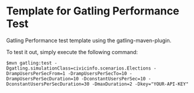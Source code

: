 Template for Gatling Performance Test 
=========================

Gatling Performance test template using the gatling-maven-plugin.

To test it out, simply execute the following command:

    $mvn gatling:test -Dgatling.simulationClass=civicinfo.scenarios.Elections -DrampUsersPerSecFrom=1 -DrampUsersPerSecTo=10 -DrampUsersPerSecDuration=10 -DconstantUsersPerSec=10 -DconstantUsersPerSecDuration=30 -DmaxDuration=2 -Dkey="YOUR-API-KEY"
